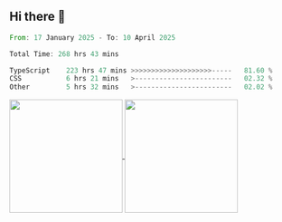 ## Hi there 👋
<!--START_SECTION:waka-->

```rust
From: 17 January 2025 - To: 10 April 2025

Total Time: 268 hrs 43 mins

TypeScript    223 hrs 47 mins >>>>>>>>>>>>>>>>>>>>-----   81.60 %
CSS           6 hrs 21 mins   >------------------------   02.32 %
Other         5 hrs 32 mins   >------------------------   02.02 %
```

<!--END_SECTION:waka-->

<a href="https://github.com/anuraghazra/github-readme-stats">
  <img height=200 align="center" src="https://github-readme-stats.vercel.app/api/top-langs/?username=paulgeorge35&layout=donut&langs_count=5&theme=transparent" />
</a>
<a href="https://github.com/anuraghazra/convoychat">
  <img height=200 align="center" src="https://github-readme-stats.vercel.app/api?username=paulgeorge35&show_icons=true&show=prs_merged&theme=transparent&rank_icon=github" />
</a>

